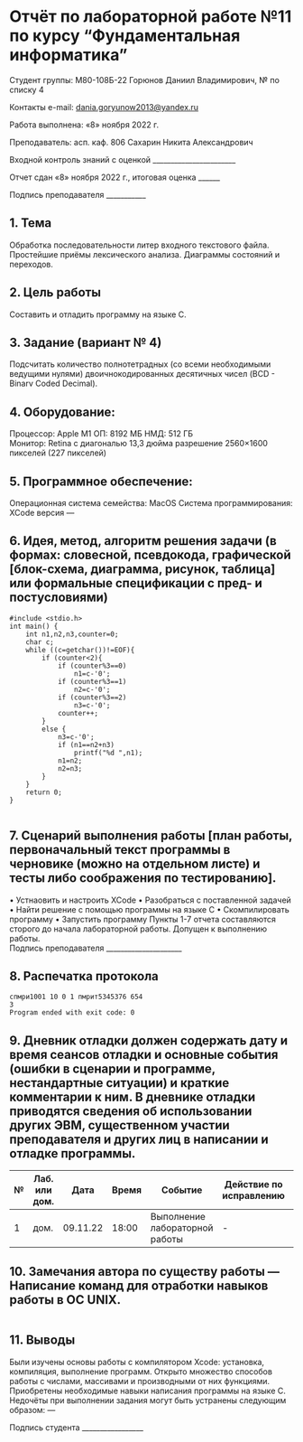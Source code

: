  # Отчёт по лабораторной работе №11 по курсу “Фундаментальная информатика”

Студент группы: М80-108Б-22 Горюнов Даниил Владимирович, № по списку 4 

Контакты e-mail: dania.goryunow2013@yandex.ru

Работа выполнена: «8» ноября 2022 г.

Преподаватель: асп. каф. 806 Сахарин Никита Александрович

Входной контроль знаний с оценкой _______________________

Отчет сдан «8» ноября 2022 г., итоговая оценка ______

Подпись преподавателя ___________


## 1. Тема
Обработка последовательности литер входного текстового файла. Простейшие приёмы лексического анализа. Диаграммы состояний и переходов.
## 2. Цель работы
Составить и отладить программу на языке C.
## 3. Задание (вариант № 4)
Подсчитать количество полнотетрадных (со всеми необходимыми ведущими нулями) двоичнокодированных десятичных чисел (BCD - Binarv Coded Decimal).
## 4. Оборудование:
Процессор: Apple M1
ОП: 8192 МБ
НМД: 512 ГБ  
Монитор: Retina c диагональю 13,3 дюйма разрешение 2560×1600 пикселей (227 пикселей)
## 5. Программное обеспечение:
Операционная система семейства: MacOS 
Система программирования: XCode версия — 
## 6. Идея, метод, алгоритм решения задачи (в формах: словесной, псевдокода, графической [блок-схема, диаграмма, рисунок, таблица] или формальные спецификации с пред- и постусловиями)
```
#include <stdio.h>
int main() {
    int n1,n2,n3,counter=0;
    char c;
    while ((c=getchar())!=EOF){
        if (counter<2){
            if (counter%3==0)
                n1=c-'0';
            if (counter%3==1)
                n2=c-'0';
            if (counter%3==2)
                n3=c-'0';
            counter++;
        }
        else {
            n3=c-'0';
            if (n1==n2+n3)
                printf("%d ",n1);
            n1=n2;
            n2=n3;
        }
    }
    return 0;
}


```

## 7. Сценарий выполнения работы [план работы, первоначальный текст программы в черновике (можно на отдельном листе) и тесты либо соображения по тестированию]. 
• Устнаовить и настроить XCode
• Разобраться с поставленной задачей
• Найти решение с помощью программы на языке С
•	Скомпилировать программу
•	Запустить программу
Пункты 1-7 отчета составляются сторого до начала лабораторной работы.
Допущен к выполнению работы.  
Подпись преподавателя _____________________
## 8. Распечатка протокола 
```
спмри1001 10 0 1 пмрит5345376 654 
3
Program ended with exit code: 0
```
## 9. Дневник отладки должен содержать дату и время сеансов отладки и основные события (ошибки в сценарии и программе, нестандартные ситуации) и краткие комментарии к ним. В дневнике отладки приводятся сведения об использовании других ЭВМ, существенном участии преподавателя и других лиц в написании и отладке программы.

| № |  Лаб. или дом. | Дата | Время | Событие | Действие по исправлению | Примечание |
| ------ | ------ | ------ | ------ | ------ | ------ | ------ |
| 1 | дом. | 09.11.22 | 18:00 | Выполнение лабораторной работы | - | - |
## 10. Замечания автора по существу работы — Написание команд для отработки навыков работы в ОС UNIX.
```

```
## 11. Выводы
Были изучены основы работы с компилятором Xcode: установка, компиляция, выполнение программ. Открыто множество способов работы с числами, массивами и производными от них функциями. Приобретены необходимые навыки написания программы на языке С.
Недочёты при выполнении задания могут быть устранены следующим образом: —

Подпись студента _________________





